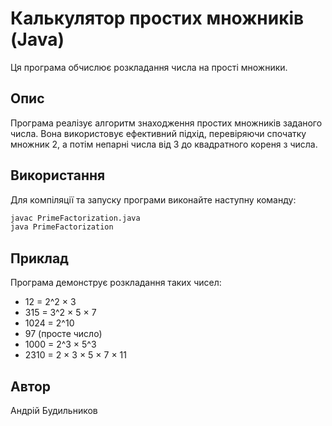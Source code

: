 # Калькулятор простих множників (Java)

Ця програма обчислює розкладання числа на прості множники.

## Опис

Програма реалізує алгоритм знаходження простих множників заданого числа. Вона використовує ефективний підхід, перевіряючи спочатку множник 2, а потім непарні числа від 3 до квадратного кореня з числа.

## Використання

Для компіляції та запуску програми виконайте наступну команду:

```bash
javac PrimeFactorization.java
java PrimeFactorization
```

## Приклад

Програма демонструє розкладання таких чисел:
- 12 = 2^2 × 3
- 315 = 3^2 × 5 × 7
- 1024 = 2^10
- 97 (просте число)
- 1000 = 2^3 × 5^3
- 2310 = 2 × 3 × 5 × 7 × 11

## Автор

Андрій Будильников